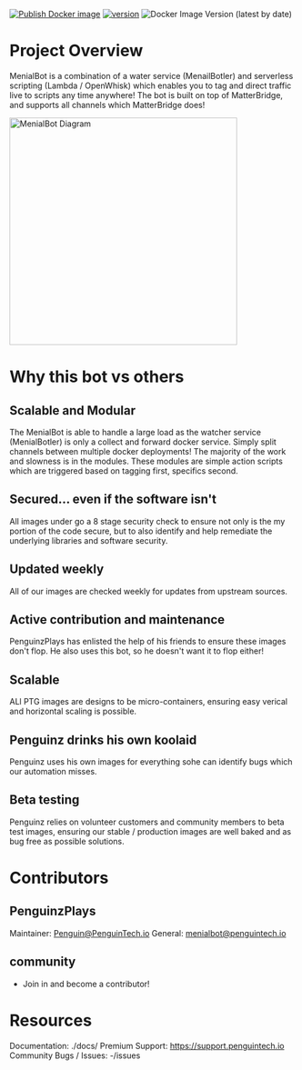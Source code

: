 [![Publish Docker image](https://github.com/PenguinzPlays/MenialBotler/actions/workflows/docker-image.yml/badge.svg)](https://github.com/PenguinCloud/core/actions/workflows/docker-image.yml) [![version](https://img.shields.io/badge/version-0.0.0-yellow.svg)](https://semver.org) ![Docker Image Version (latest by date)](https://img.shields.io/docker/v//PenguinzPlays/MenialBotler?sort=date&style=plastic)


# Project Overview
MenialBot is a combination of a water service (MenailBotler) and serverless scripting (Lambda / OpenWhisk) which enables you to tag and direct traffic live to scripts any time anywhere! 
The bot is built on top of MatterBridge, and supports all channels which MatterBridge does!

<img height=400 alt="MenialBot Diagram" src="https://lh3.googleusercontent.com/u/0/drive-viewer/AFGJ81qdQcOY3JbDynETv3ANcdhD9rUNZvxNj3Vj5KVT-GYdDtoZee4w0NP0RTQmsQ-QPeXFS1DR0eW3ldXcu1FFqay8JfIxLA=w3799-h939"></a>

# Why this bot vs others
## Scalable and Modular
The MenialBot is able to handle a large load as the watcher service (MenialBotler) is only a collect and forward docker service. Simply split channels between multiple docker deployments! 
The majority of the work and slowness is in the modules. These modules are simple action scripts which are triggered based on tagging first, specifics second.

## Secured... even if the software isn't
All images under go a 8 stage security check to ensure not only is the my portion of the code secure, but to also identify and help remediate the underlying libraries and software security. 

## Updated weekly
All of our images are checked weekly for updates from upstream sources.

## Active contribution and maintenance
PenguinzPlays has enlisted the help of his friends to ensure these images don't flop. He also uses this bot, so he doesn't want it to flop either!

## Scalable
ALl PTG images are designs to be micro-containers, ensuring easy verical and horizontal scaling is possible.

## Penguinz drinks his own koolaid
Penguinz uses his own images for everything sohe can identify bugs which our automation misses.

## Beta testing
Penguinz relies on volunteer customers and community members to beta test images, ensuring our stable / production images are well baked and as bug free as possible solutions.

## 
# Contributors
## PenguinzPlays
Maintainer: Penguin@PenguinTech.io
General: menialbot@penguintech.io

## community

* Join in and become a contributor!


# Resources
Documentation: ./docs/
Premium Support: https://support.penguintech.io
Community Bugs / Issues: -/issues

